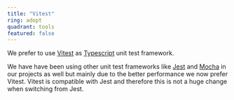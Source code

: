 ```yaml
---
title: "Vitest"
ring: adopt
quadrant: tools
featured: false
---
```


We prefer to use <a href="https://vitest.dev/">Vitest</a> as [Typescript](/languages-and-frameworks/typeScript) unit test framework.

We have have been using other unit test frameworks like [Jest](/languages-and-frameworks/jest) and [Mocha](/languages-and-frameworks/mocha) in our projects as well but mainly due to the better performance we now prefer Vitest. Vitest is compatible with Jest and therefore this is not a huge change when switching from Jest.
